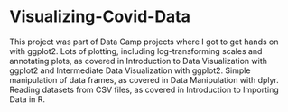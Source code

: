 # Visualizing-Covid-Data
This project was part of Data Camp projects where I got to get hands on with ggplot2. Lots of plotting, including log-transforming scales and annotating plots, as covered in Introduction to Data Visualization with ggplot2 and Intermediate Data Visualization with ggplot2. Simple manipulation of data frames, as covered in Data Manipulation with dplyr. Reading datasets from CSV files, as covered in Introduction to Importing Data in R.
